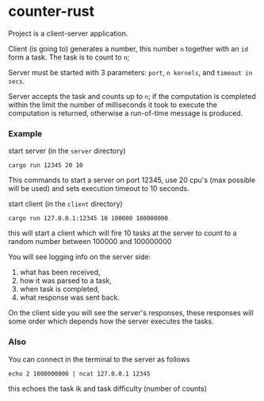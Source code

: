 # counter-rust

Project is a client-server application.

Client (is going to) generates a number, this number `n` together with an `id` form a task.
The task is to count to `n`;

Server must be started with 3 parameters: `port`, `n kernels`, and `timeout in secs`.

Server accepts the task and counts up to `n`;
if the computation is completed within the limit the number of milliseconds
it took to execute the computation is returned, otherwise a run-of-time message
is produced.

### Example
start server (in the `server` directory)

`cargo run 12345 20 10`

This commands to start a server on port 12345,
use 20 cpu's (max possible will be used)
and sets execution timeout to 10 seconds.

start client (in the `client` directory)

`cargo run 127.0.0.1:12345 10 100000 100000000`

this will start a client which will fire 10 tasks at the server
to count to a random number between 100000 and 100000000

You will see logging info on the server side:
1. what has been received,
2. how it was parsed to a task,
3. when task is completed,
4. what response was sent back.

On the client side you will see the server's responses,
these responses will some order which depends how the server
executes the tasks.

### Also
You can connect in the terminal to the server as follows

```echo 2 1000000000 | ncat 127.0.0.1 12345```

this echoes the task ik and task difficulty (number of counts)
